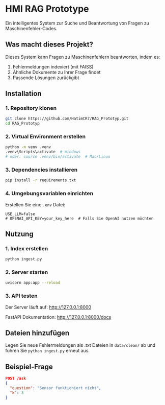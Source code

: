 # HMI RAG Prototype

Ein intelligentes System zur Suche und Beantwortung von Fragen zu Maschinenfehler-Codes.

## Was macht dieses Projekt?

Dieses System kann Fragen zu Maschinenfehlern beantworten, indem es:
1. Fehlermeldungen indexiert (mit FAISS)
2. Ähnliche Dokumente zu Ihrer Frage findet
3. Passende Lösungen zurückgibt

## Installation

### 1. Repository klonen
```bash
git clone https://github.com/HatimCR7/RAG_Prototyp.git
cd RAG_Prototyp
```

### 2. Virtual Environment erstellen
```bash
python -m venv .venv
.venv\Scripts\activate  # Windows
# oder: source .venv/bin/activate  # Mac/Linux
```

### 3. Dependencies installieren
```bash
pip install -r requirements.txt
```

### 4. Umgebungsvariablen einrichten
Erstellen Sie eine `.env` Datei:
```
USE_LLM=false
# OPENAI_API_KEY=your_key_here  # Falls Sie OpenAI nutzen möchten
```

## Nutzung

### 1. Index erstellen
```bash
python ingest.py
```

### 2. Server starten
```bash
uvicorn app:app --reload
```

### 3. API testen
Der Server läuft auf: http://127.0.0.1:8000

FastAPI Dokumentation: http://127.0.0.1:8000/docs

## Dateien hinzufügen

Legen Sie neue Fehlermeldungen als .txt Dateien in `data/clean/` ab und führen Sie `python ingest.py` erneut aus.

## Beispiel-Frage
```json
POST /ask
{
  "question": "Sensor funktioniert nicht",
  "k": 3
}
```
